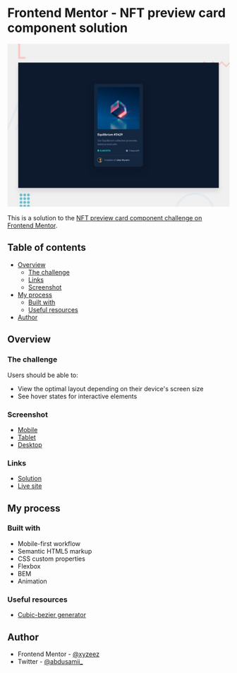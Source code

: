 # Frontend Mentor - NFT preview card component solution

![](./assets/images/screenshots/desktop-preview.jpg)

This is a solution to the [NFT preview card component challenge on Frontend Mentor](https://www.frontendmentor.io/challenges/nft-preview-card-component-SbdUL_w0U).


## Table of contents

- [Overview](#overview)
  - [The challenge](#the-challenge)
  - [Links](#links)
  - [Screenshot](#screenshot)
- [My process](#my-process)
  - [Built with](#built-with)
  - [Useful resources](#useful-resources)
- [Author](#author)

## Overview

### The challenge

Users should be able to:

- View the optimal layout depending on their device's screen size
- See hover states for interactive elements

### Screenshot

- [Mobile](./assets/images/screenshots/mobile.png)
- [Tablet](./assets/images/screenshots/Tablet.png)
- [Desktop](./assets/images/screenshots/Desktop.png)

### Links

- [Solution](https://www.frontendmentor.io/solutions/responsive-nft-preview-card-taXIFuoz24)
- [Live site](https://femc-nft-preview-card.netlify.app/)

## My process

### Built with

- Mobile-first workflow
- Semantic HTML5 markup
- CSS custom properties
- Flexbox
- BEM
- Animation

### Useful resources

- [Cubic-bezier generator](https://cubic-bezier.com/)


## Author

- Frontend Mentor - [@xyzeez](https://www.frontendmentor.io/profile/xyzeez)
- Twitter - [@abdusamii_](https://twitter.com/abdusamii_)
